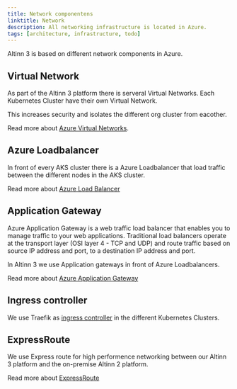 ```yaml
---
title: Network componentens
linktitle: Network
description: All networking infrastructure is located in Azure.
tags: [architecture, infrastructure, todo]
---
```



Altinn 3 is based on different network components in Azure.


## Virtual Network

As part of the Altinn 3 platform there is serveral Virtual Networks.  Each Kubernetes Cluster have their own Virtual Network.

This increases security and isolates the different org cluster from eacother.

Read more about [Azure Virtual Networks](https://docs.microsoft.com/en-us/azure/virtual-network/virtual-networks-overview).

## Azure Loadbalancer

In front of every AKS cluster there is a Azure Loadbalancer that load traffic between the different nodes in the AKS cluster.

Read more about [Azure Load Balancer](https://azure.microsoft.com/en-us/services/load-balancer/)

## Application Gateway

Azure Application Gateway is a web traffic load balancer that enables you to manage traffic to your web applications. Traditional load balancers operate at the transport layer (OSI layer 4 - TCP and UDP) and route 
traffic based on source IP address and port, to a destination IP address and port.

In Altinn 3 we use Application gateways in front of Azure Loadbalancers.

Read more about [Azure Application Gateway](https://docs.microsoft.com/en-us/azure/application-gateway/overview)

## Ingress controller

We use Traefik as [ingress controller](https://kubernetes.io/docs/concepts/services-networking/ingress/) in the different Kubernetes Clusters.

## ExpressRoute

We use Express route for high performence networking between our Altinn 3 platform and the on-premise Altinn 2 platform.

Read more about [ExpressRoute](https://docs.microsoft.com/en-us/azure/expressroute/expressroute-introduction)